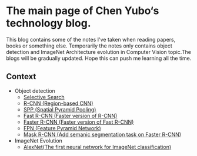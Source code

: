 # The main page of Chen Yubo‘s technology blog.

This blog contains some of the notes I've taken when reading papers, books or something else. Temporarily the notes only contains object detection and ImageNet Architecture evolution in Computer Vision topic.The blogs will be gradually updated. Hope this can push me learning all the time.

## Context

- Object detection
   - [Selective Search](Object_detection/Selective_Search.md)
   - [R-CNN (Region-based CNN)](Object_detection/R-CNN.md)
   - [SPP (Spatial Pyramid Pooling)](Object_detection/SPP.md)
   - [Fast R-CNN (Faster version of R-CNN)](Object_detection/Fast_R-CNN.md)
   - [Faster R-CNN (Faster version of Fast R-CNN)](Object_detection/Faster_R-CNN.md)
   - [FPN (Feature Pyramid Network)](Object_detection/FPN.md)
   - [Mask R-CNN (Add semanic segmentation task on Faster R-CNN)](Object_detection/Mask_R-CNN.md)
- ImageNet Evolution
   - [AlexNet(The first neural network for ImageNet classification)](ImageNet_evolution/AlexNet.md)
